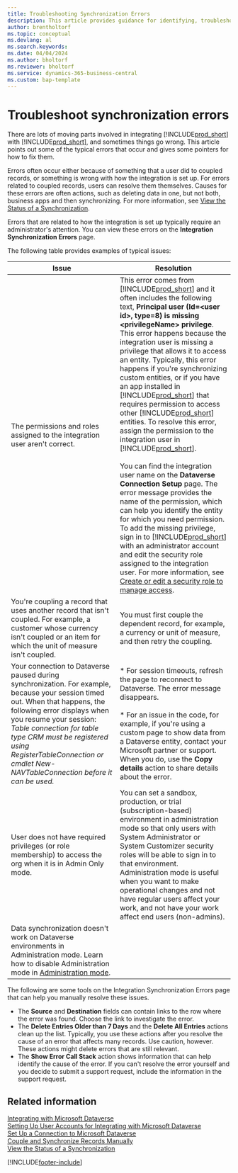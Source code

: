 ```yaml
---
title: Troubleshooting Synchronization Errors
description: This article provides guidance for identifying, troubleshooting, and resolving synchronization errors.
author: brentholtorf
ms.topic: conceptual
ms.devlang: al
ms.search.keywords:
ms.date: 04/04/2024
ms.author: bholtorf
ms.reviewer: bholtorf
ms.service: dynamics-365-business-central
ms.custom: bap-template
---
```

# Troubleshoot synchronization errors

There are lots of moving parts involved in integrating [!INCLUDE[prod_short](includes/prod_short.md)] with [!INCLUDE[prod_short](includes/cds_long_md.md)], and sometimes things go wrong. This article points out some of the typical errors that occur and gives some pointers for how to fix them.

Errors often occur either because of something that a user did to coupled records, or something is wrong with how the integration is set up. For errors related to coupled records, users can resolve them themselves. Causes for these errors are often actions, such as deleting data in one, but not both, business apps and then synchronizing. For more information, see [View the Status of a Synchronization](admin-how-to-view-synchronization-status.md).

Errors that are related to how the integration is set up typically require an administrator's attention. You can view these errors on the **Integration Synchronization Errors** page. 

The following table provides examples of typical issues:  

|Issue  |Resolution  |
|---------|---------|
|The permissions and roles assigned to the integration user aren't correct. | This error comes from [!INCLUDE[prod_short](includes/cds_long_md.md)] and it often includes the following text, **Principal user (Id=\<user id>, type=8) is missing \<privilegeName> privilege**. This error happens because the integration user is missing a privilege that allows it to access an entity. Typically, this error happens if you're synchronizing custom entities, or if you have an app installed in [!INCLUDE[prod_short](includes/cds_long_md.md)] that requires permission to access other [!INCLUDE[prod_short](includes/cds_long_md.md)] entities. To resolve this error, assign the permission to the integration user in [!INCLUDE[prod_short](includes/cds_long_md.md)].<br><br> You can find the integration user name on the **Dataverse Connection Setup** page. The error message provides the name of the permission, which can help you identify the entity for which you need permission. To add the missing privilege, sign in to [!INCLUDE[prod_short](includes/cds_long_md.md)] with an administrator account and edit the security role assigned to the integration user. For more information, see [Create or edit a security role to manage access](/power-platform/admin/create-edit-security-role). |
|You're coupling a record that uses another record that isn't coupled. For example, a customer whose currency isn't coupled or an item for which the unit of measure isn't coupled. | You must first couple the dependent record, for example, a currency or unit of measure, and then retry the coupling. |
|Your connection to Dataverse paused during synchronization. For example, because your session timed out. When that happens, the following error displays when you resume your session: _Table connection for table type CRM must be registered using RegisterTableConnection or cmdlet New-NAVTableConnection before it can be used._|* For session timeouts, refresh the page to reconnect to Dataverse. The error message disappears.<br><br>* For an issue in the code, for example, if you're using a custom page to show data from a Dataverse entity, contact your Microsoft partner or support. When you do, use the **Copy details** action to share details about the error. |
|User does not have required privileges (or role membership) to access the org when it is in Admin Only mode.|You can set a sandbox, production, or trial (subscription-based) environment in administration mode so that only users with System Administrator or System Customizer security roles will be able to sign in to that environment. Administration mode is useful when you want to make operational changes and not have regular users affect your work, and not have your work affect end users (non-admins). 
Data synchronization doesn't work on Dataverse environments in Administration mode. Learn how to disable Administration mode in [Administration mode](/power-platform/admin/admin-mode#set-administration-mode).|

The following are some tools on the Integration Synchronization Errors page that can help you manually resolve these issues.  

* The **Source** and **Destination** fields can contain links to the row where the error was found. Choose the link to investigate the error.  
* The **Delete Entries Older than 7 Days** and the **Delete All Entries** actions clean up the list. Typically, you use these actions after you resolve the cause of an error that affects many records. Use caution, however. These actions might delete errors that are still relevant.
* The **Show Error Call Stack** action shows information that can help identify the cause of the error. If you can't resolve the error yourself and you decide to submit a support request, include the information in the support request.

## Related information

[Integrating with Microsoft Dataverse](admin-prepare-dynamics-365-for-sales-for-integration.md)  
[Setting Up User Accounts for Integrating with Microsoft Dataverse](admin-setting-up-integration-with-dynamics-sales.md)  
[Set Up a Connection to Microsoft Dataverse](admin-how-to-set-up-a-dynamics-crm-connection.md)  
[Couple and Synchronize Records Manually](admin-how-to-couple-and-synchronize-records-manually.md)  
[View the Status of a Synchronization](admin-how-to-view-synchronization-status.md)  


[!INCLUDE[footer-include](includes/footer-banner.md)]
